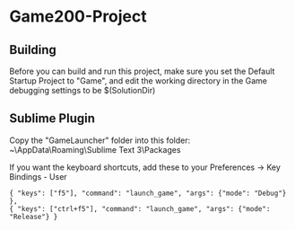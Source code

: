 Game200-Project
===============

Building
--------

Before you can build and run this project, make sure you
set the Default Startup Project to "Game", and edit the
working directory in the Game debugging settings to be
    $(SolutionDir)


Sublime Plugin
--------------

Copy the "GameLauncher" folder into this folder:
~\AppData\Roaming\Sublime Text 3\Packages

If you want the keyboard shortcuts, add these to your
Preferences -> Key Bindings - User

    { "keys": ["f5"], "command": "launch_game", "args": {"mode": "Debug"} },
    { "keys": ["ctrl+f5"], "command": "launch_game", "args": {"mode": "Release"} }


